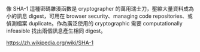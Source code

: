 像 SHA-1 這種密碼雜湊函數是 cryptographer 的萬用瑞士刀，壓縮大量資料成為小的訊息 digest，可用在 browser security、managing code repositories、或偵測檔案 duplicate。作為廣泛使用的 cryptographic 需要 computationally infeasible 找出兩個訊息產生相同 digest。

https://zh.wikipedia.org/wiki/SHA-1
